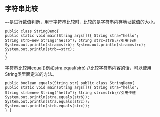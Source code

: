 ##  字符串比较

`==`是进行数值判断，用于字符串比较时，比较的是字符串内存地址数值的大小。
```
public class StringDemo{
public static void main(String args[]){ String stra="hello";
String strb=new String("hello"); String strc=strb;//引用传递 System.out.println(stra==strb); System.out.println(stra==strc); System.out.println(strb==strc);
}
}
```
字符串比较用equal()例如stra.equal(strb) //比较字符串内容的话，可以使用String类里面定义的方法。
```
public boolean equals(String str) public class StringDemo{
public static void main(String args[]){ String stra="hello";
String strb=new String("hello"); String strc=strb;//引用传递 System.out.println(stra.equals(strb)); System.out.println(stra.equals(strc)); System.out.println(strb.equals(strc));
} }
```